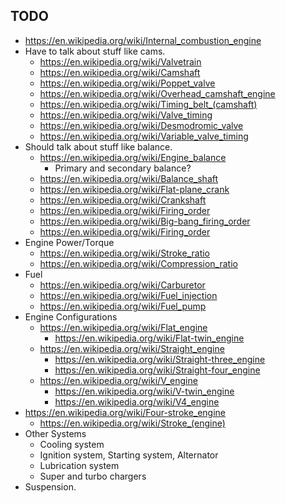 ## TODO

- https://en.wikipedia.org/wiki/Internal_combustion_engine
- Have to talk about stuff like cams.
  - https://en.wikipedia.org/wiki/Valvetrain
  - https://en.wikipedia.org/wiki/Camshaft
  - https://en.wikipedia.org/wiki/Poppet_valve
  - https://en.wikipedia.org/wiki/Overhead_camshaft_engine
  - https://en.wikipedia.org/wiki/Timing_belt_(camshaft)
  - https://en.wikipedia.org/wiki/Valve_timing
  - https://en.wikipedia.org/wiki/Desmodromic_valve
  - https://en.wikipedia.org/wiki/Variable_valve_timing
- Should talk about stuff like balance.
  - https://en.wikipedia.org/wiki/Engine_balance
    - Primary and secondary balance?
  - https://en.wikipedia.org/wiki/Balance_shaft
  - https://en.wikipedia.org/wiki/Flat-plane_crank
  - https://en.wikipedia.org/wiki/Crankshaft
  - https://en.wikipedia.org/wiki/Firing_order
  - https://en.wikipedia.org/wiki/Big-bang_firing_order
  - https://en.wikipedia.org/wiki/Firing_order
- Engine Power/Torque
  - https://en.wikipedia.org/wiki/Stroke_ratio
  - https://en.wikipedia.org/wiki/Compression_ratio
- Fuel
  - https://en.wikipedia.org/wiki/Carburetor
  - https://en.wikipedia.org/wiki/Fuel_injection
  - https://en.wikipedia.org/wiki/Fuel_pump
- Engine Configurations
  - https://en.wikipedia.org/wiki/Flat_engine
    - https://en.wikipedia.org/wiki/Flat-twin_engine
  - https://en.wikipedia.org/wiki/Straight_engine
    - https://en.wikipedia.org/wiki/Straight-three_engine
    - https://en.wikipedia.org/wiki/Straight-four_engine
  - https://en.wikipedia.org/wiki/V_engine
    - https://en.wikipedia.org/wiki/V-twin_engine
    - https://en.wikipedia.org/wiki/V4_engine
- https://en.wikipedia.org/wiki/Four-stroke_engine
  - https://en.wikipedia.org/wiki/Stroke_(engine)
- Other Systems
  - Cooling system
  - Ignition system, Starting system, Alternator
  - Lubrication system
  - Super and turbo chargers
- Suspension.

